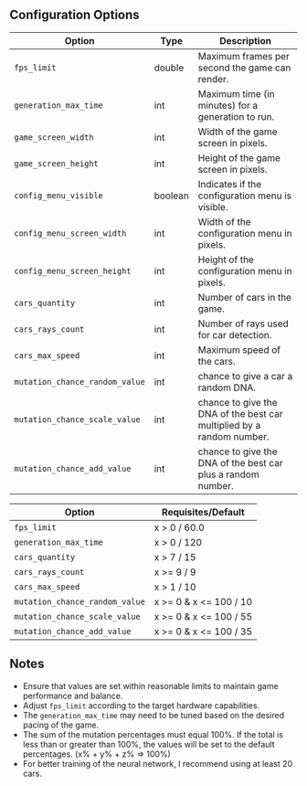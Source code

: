 ## Configuration Options
| Option                           | Type       | Description                                     						|
|----------------------------------|------------|-----------------------------------------------------------------------|
| `fps_limit`                      | double     | Maximum frames per second the game can render.  						|
| `generation_max_time`            | int        | Maximum time (in minutes) for a generation to run.					|
| `game_screen_width`              | int        | Width of the game screen in pixels.             						|
| `game_screen_height`             | int        | Height of the game screen in pixels.            						|
| `config_menu_visible`            | boolean    | Indicates if the configuration menu is visible. 						|
| `config_menu_screen_width`       | int        | Width of the configuration menu in pixels.      						|
| `config_menu_screen_height`      | int        | Height of the configuration menu in pixels.   		  				|
| `cars_quantity`                  | int        | Number of cars in the game.                   		   				|
| `cars_rays_count`                | int        | Number of rays used for car detection.         		  				|
| `cars_max_speed`                 | int        | Maximum speed of the cars.                     		  				|
| `mutation_chance_random_value`   | int        | chance to give a car a random DNA.               						|
| `mutation_chance_scale_value`    | int        | chance to give the DNA of the best car multiplied by a random number. |
| `mutation_chance_add_value`      | int        | chance to give the DNA of the best car plus a random number.      	|

| Option                           | Requisites/Default		     |
|----------------------------------|-----------------------------|
| `fps_limit`                      | x >  0 / 60.0               |
| `generation_max_time`            | x >  0 / 120	             |
| `cars_quantity`                  | x >  7 / 15                 |
| `cars_rays_count`                | x >= 9 / 9                  |
| `cars_max_speed`                 | x >  1 / 10                 |
| `mutation_chance_random_value`   | x >= 0 & x <= 100  / 10     |
| `mutation_chance_scale_value`    | x >= 0 & x <= 100  / 55     |
| `mutation_chance_add_value`      | x >= 0 & x <= 100  / 35     |

## Notes
- Ensure that values are set within reasonable limits to maintain game performance and balance.
- Adjust `fps_limit` according to the target hardware capabilities.
- The `generation_max_time` may need to be tuned based on the desired pacing of the game.
- The sum of the mutation percentages must equal 100%. If the total is less than or greater than 100%, the values will be set to the default percentages. (x% + y% + z% => 100%)
- For better training of the neural network, I recommend using at least 20 cars.
